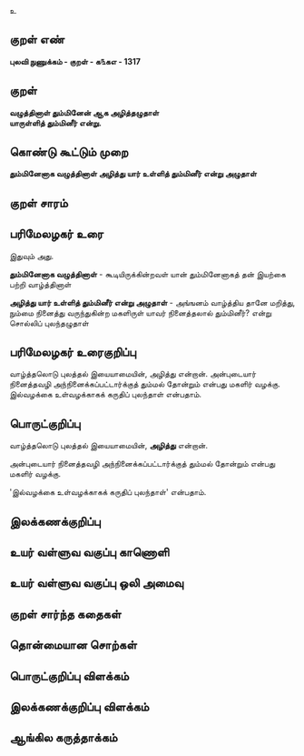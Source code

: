 உ

## குறள் எண் 

**புலவி நுணுக்கம் - குறள் - க௩கஎ - 1317**

## குறள் 

**வழுத்தினாள் தும்மினேன் ஆக அழித்தழுதாள்  
யாருள்ளித் தும்மினீர் என்று.**

## கொண்டு கூட்டும் முறை

**தும்மினேனாக வழுத்தினாள் அழித்து யார் உள்ளித் தும்மினீர் என்று அழுதாள்**

## குறள் சாரம் 


## பரிமேலழகர் உரை

இதுவும் அது. 

**தும்மினேனாக வழுத்தினாள்** - கூடியிருக்கின்றவள் யான் தும்மினேனாகத் தன் இயற்கை பற்றி வாழ்த்தினாள் 

**அழித்து யார் உள்ளித் தும்மினீர் என்று அழுதாள்** - அங்ஙனம் வாழ்த்திய தானே மறித்து, நும்மை நினைத்து வருந்துகின்ற மகளிருள் யாவர் நினைத்தலால் தும்மினீர்? என்று சொல்லிப் புலந்தழுதாள்

## பரிமேலழகர் உரைகுறிப்பு   

வாழ்த்தலொடு புலத்தல் இயையாமையின், அழித்து என்றான். அன்புடையார் நினைத்தவழி அந்நினைக்கப்பட்டார்க்குத் தும்மல் தோன்றும் என்பது மகளிர் வழக்கு. இல்வழக்கை உள்வழக்காகக் கருதிப் புலந்தாள் என்பதாம்.

## பொருட்குறிப்பு 

வாழ்த்தலொடு புலத்தல் இயையாமையின், **அழித்து** என்றான். 

அன்புடையார் நினைத்தவழி அந்நினைக்கப்பட்டார்க்குத் தும்மல் தோன்றும் என்பது மகளிர் வழக்கு. 

'இல்வழக்கை உள்வழக்காகக் கருதிப் புலந்தாள்' என்பதாம்.

## இலக்கணக்குறிப்பு  


## உயர் வள்ளுவ வகுப்பு காணொளி


## உயர் வள்ளுவ வகுப்பு ஒலி அமைவு 

 
## குறள் சார்ந்த கதைகள் 


## தொன்மையான சொற்கள்


## பொருட்குறிப்பு விளக்கம்


## இலக்கணக்குறிப்பு விளக்கம்


## ஆங்கில கருத்தாக்கம் 


